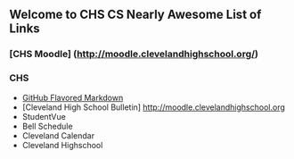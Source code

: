 ## Welcome to CHS CS Nearly Awesome List of Links

### [CHS Moodle] (http://moodle.clevelandhighschool.org/)

### CHS

-   [GitHub Flavored Markdown](https://guides.github.com/features/mastering-markdown/)
-   [Cleveland High School Bulletin] http://moodle.clevelandhighschool.org
-   StudentVue
-   Bell Schedule
-   Cleveland Calendar
-   Cleveland Highschool

